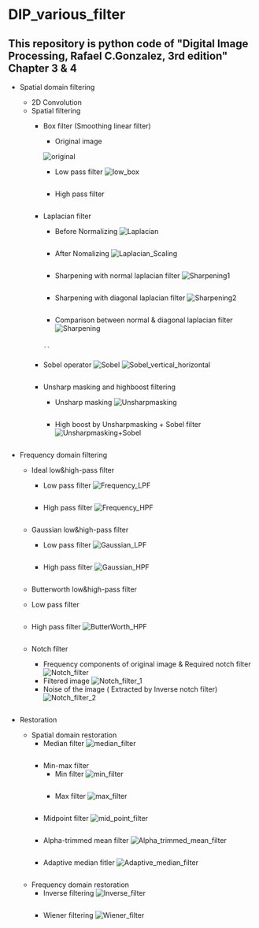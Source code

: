 # DIP_various_filter
## This repository is python code of "Digital Image Processing, Rafael C.Gonzalez, 3rd edition" Chapter 3 & 4

* Spatial domain filtering
  * 2D Convolution 
  * Spatial filtering    
    * Box filter (Smoothing linear filter) 
      * Original image
      
      ![original](https://user-images.githubusercontent.com/62092317/106533707-01eed200-6536-11eb-9791-48681df419d2.PNG)
      * Low pass filter
      ![low_box](https://user-images.githubusercontent.com/62092317/106533689-fdc2b480-6535-11eb-9bfd-5ed3490adc85.PNG)
      ```python

      ```
      * High pass filter
      ```python
      
      ```
    * Laplacian filter
      * Before Normalizing
      ![Laplacian](https://user-images.githubusercontent.com/62092317/106533685-fd2a1e00-6535-11eb-926c-bd97658ffbbe.PNG)
      ```python
      
      ```
      * After Nomalizing
      ![Laplacian_Scaling](https://user-images.githubusercontent.com/62092317/106533688-fd2a1e00-6535-11eb-8d59-dd7bcc6e67b9.PNG)
      ```python
      
      ```
      * Sharpening with normal laplacian filter
      ![Sharpening1](https://user-images.githubusercontent.com/62092317/106533713-02876880-6536-11eb-9ad1-77bbd3a69897.PNG)
      ```python
      
      ```
      * Sharpening with diagonal laplacian filter
      ![Sharpening2](https://user-images.githubusercontent.com/62092317/106533716-031fff00-6536-11eb-854c-b817cba66683.PNG)
      ```python
      
      ```
      * Comparison between normal & diagonal laplacian filter
      ![Sharpening](https://user-images.githubusercontent.com/62092317/106533709-01eed200-6536-11eb-9e4f-53dca2d3b200.PNG)
      ```python
      
      ``
    * Sobel operator
      ![Sobel](https://user-images.githubusercontent.com/62092317/106533719-03b89580-6536-11eb-96e5-c9ccb0a80ffb.PNG)
      ![Sobel_vertical_horizontal](https://user-images.githubusercontent.com/62092317/106533722-04512c00-6536-11eb-9b3b-a70fab8fe350.PNG)
      ```python

      ```
    
    * Unsharp masking and highboost filtering
      * Unsharp masking
      ![Unsharpmasking](https://user-images.githubusercontent.com/62092317/106533724-04e9c280-6536-11eb-8fba-da6128d47ed9.PNG)
      ```python

      ```
      * High boost by Unsharpmasking + Sobel filter
      ![Unsharpmasking+Sobel](https://user-images.githubusercontent.com/62092317/106533728-05825900-6536-11eb-9f22-4e46e9beeea5.PNG)
      ```python
      
      ```

* Frequency domain filtering
  * Ideal low&high-pass filter
    * Low pass filter
    ![Frequency_LPF](https://user-images.githubusercontent.com/62092317/106533676-fa2f2d80-6535-11eb-9a3d-cdd4fec60411.PNG)
    ```python

    ```
    * High pass filter
    ![Frequency_HPF](https://user-images.githubusercontent.com/62092317/106533749-09ae7680-6536-11eb-8344-b3f9b46461f0.PNG)
    ```python

    ```

  * Gaussian low&high-pass filter
    * Low pass filter
    ![Gaussian_LPF](https://user-images.githubusercontent.com/62092317/106533683-fbf8f100-6535-11eb-971b-92a339371d4a.PNG)
    ```python

    ```
    * High pass filter
    ![Gaussian_HPF](https://user-images.githubusercontent.com/62092317/106533680-fbf8f100-6535-11eb-96e5-33c2bdffba38.PNG)
    ```python

    ```
  * Butterworth low&high-pass filter
   * Low pass filter
   ```python

   ```
   * High pass filter
   ![ButterWorth_HPF](https://user-images.githubusercontent.com/62092317/106533748-0915e000-6536-11eb-8e0b-2797eef4dbbf.PNG)
   ```python

   ```
  * Notch filter
    * Frequency components of original image & Required notch filter
    ![Notch_filter](https://user-images.githubusercontent.com/62092317/106533699-00250e80-6536-11eb-950e-bc9c26954890.PNG)
    * Filtered image
    ![Notch_filter_1](https://user-images.githubusercontent.com/62092317/106533701-00bda500-6536-11eb-9142-656d0226afca.PNG)
    * Noise of the image ( Extracted by Inverse notch filter)
    ![Notch_filter_2](https://user-images.githubusercontent.com/62092317/106533704-01563b80-6536-11eb-960a-8a72774c82ff.PNG)
    
    ```python
    
    ```

* Restoration
  * Spatial domain restoration
    * Median filter
    ![median_filter](https://user-images.githubusercontent.com/62092317/106533692-fe5b4b00-6535-11eb-8169-186ddca92125.PNG)
    ```python
    
    ```
    * Min-max filter
      * Min filter
      ![min_filter](https://user-images.githubusercontent.com/62092317/106533697-ff8c7800-6535-11eb-81a3-d202f0a5bc86.PNG)
      ```python
      
      ```
      * Max filter
      ![max_filter](https://user-images.githubusercontent.com/62092317/106533690-fdc2b480-6535-11eb-944b-4eefceba55c6.PNG)
      ```python
      
      ```
    * Midpoint filter
    ![mid_point_filter](https://user-images.githubusercontent.com/62092317/106533693-fef3e180-6535-11eb-8516-6b490d66e4a2.PNG)
    ```python
    
    ```
    * Alpha-trimmed mean filter
    ![Alpha_trimmed_mean_filter](https://user-images.githubusercontent.com/62092317/106533743-087d4980-6536-11eb-8add-b9f638ae5ac7.PNG)
    ```python
    
    ```
    * Adaptive median fitler
    ![Adaptive_median_filter](https://user-images.githubusercontent.com/62092317/106533738-074c1c80-6536-11eb-9fc9-58109823a3ca.PNG)
    ```python
    
    ```
  * Frequency domain restoration
    * Inverse filtering
    ![Inverse_filter](https://user-images.githubusercontent.com/62092317/106533684-fc918780-6535-11eb-83a5-842641c1fdee.PNG)
    ```python
    
    ```
    * Wiener filtering
    ![Wiener_filter](https://user-images.githubusercontent.com/62092317/106533732-061aef80-6536-11eb-8ad8-fb6a4dee5434.PNG)
    ```python

    ```
